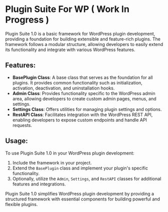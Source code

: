 # Plugin Suite For WP ( Work In Progress )

Plugin Suite 1.0 is a basic framework for WordPress plugin development, providing a foundation for building extensible and feature-rich plugins. The framework follows a modular structure, allowing developers to easily extend its functionality and integrate with various WordPress features.

## Features:
- **BasePlugin Class**: A base class that serves as the foundation for all plugins. It provides common functionality such as initialization, activation, deactivation, and uninstallation hooks.
- **Admin Class**: Provides functionality specific to the WordPress admin area, allowing developers to create custom admin pages, menus, and settings.
- **Settings Class**: Offers utilities for managing plugin settings and options.
- **RestAPI Class**: Facilitates integration with the WordPress REST API, enabling developers to expose custom endpoints and handle API requests.

## Usage:
To use Plugin Suite 1.0 in your WordPress plugin development:
1. Include the framework in your project.
2. Extend the `BasePlugin` class and implement your plugin's specific functionality.
3. Optionally, utilize the `Admin`, `Settings`, and `RestAPI` classes for additional features and integrations.

Plugin Suite 1.0 simplifies WordPress plugin development by providing a structured framework with essential components for building powerful and flexible plugins.

